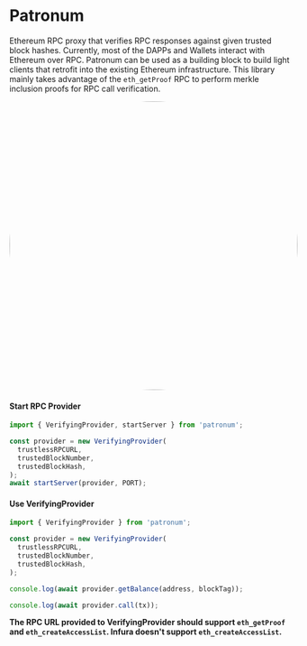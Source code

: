 Patronum
========
Ethereum RPC proxy that verifies RPC responses against given trusted block hashes. Currently, most of the DAPPs and Wallets interact with Ethereum over RPC. Patronum can be used as a building block to build light clients that retrofit into the existing Ethereum infrastructure. This library mainly takes advantage of the `eth_getProof` RPC to perform merkle inclusion proofs for RPC call verification.

<div style='border-radius: 512px; width: 512px; height: 512px; overflow: hidden; margin: auto;'>
    <a title="frostnova, CC BY 2.0 &lt;https://creativecommons.org/licenses/by/2.0&gt;, via Wikimedia Commons" href="https://commons.wikimedia.org/wiki/File:Patronus.jpg"><img width="512" alt="Patronus" src="https://upload.wikimedia.org/wikipedia/commons/thumb/d/d5/Patronus.jpg/512px-Patronus.jpg"></a> 
</div>

#### Start RPC Provider
```ts
import { VerifyingProvider, startServer } from 'patronum';

const provider = new VerifyingProvider(
  trustlessRPCURL,
  trustedBlockNumber,
  trustedBlockHash,
);
await startServer(provider, PORT);
```

#### Use VerifyingProvider
```ts
import { VerifyingProvider } from 'patronum';

const provider = new VerifyingProvider(
  trustlessRPCURL,
  trustedBlockNumber,
  trustedBlockHash,
);

console.log(await provider.getBalance(address, blockTag));

console.log(await provider.call(tx));
```
**The RPC URL provided to VerifyingProvider should support `eth_getProof` and `eth_createAccessList`. Infura doesn't support `eth_createAccessList`.** 